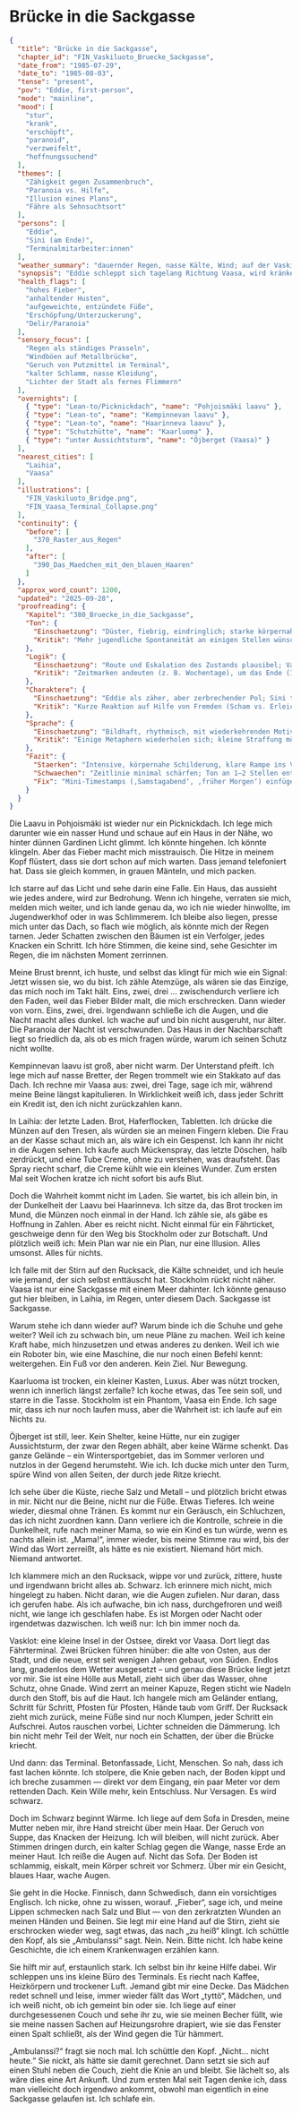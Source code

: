 # Brücke in die Sackgasse

```json
{
  "title": "Brücke in die Sackgasse",
  "chapter_id": "FIN_Vaskiluoto_Bruecke_Sackgasse",
  "date_from": "1985-07-29",
  "date_to": "1985-08-03",
  "tense": "present",
  "pov": "Eddie, first-person",
  "mode": "mainline",
  "mood": [
    "stur",
    "krank",
    "erschöpft",
    "paranoid",
    "verzweifelt",
    "hoffnungssuchend"
  ],
  "themes": [
    "Zähigkeit gegen Zusammenbruch",
    "Paranoia vs. Hilfe",
    "Illusion eines Plans",
    "Fähre als Sehnsuchtsort"
  ],
  "persons": [
    "Eddie",
    "Sini (am Ende)",
    "Terminalmitarbeiter:innen"
  ],
  "weather_summary": "dauernder Regen, nasse Kälte, Wind; auf der Vaskiluoto-Brücke starker Querwind",
  "synopsis": "Eddie schleppt sich tagelang Richtung Vaasa, wird kränker, kauft in Laihia das Nötigste und erkennt: Das Geld reicht nicht. Nach Nächten in Laavus (Pohjoismäki, Kempinneva, Haarinneva), einem trockenen Kasten in Kaarluoma und einem zugigen Turm am Öjberget erreicht sie im Sturm die lange Brücke nach Vasklot/Vaskiluoto. Vor dem Terminal bricht sie zusammen. Drinnen bekommt sie Decke und Tee – und trifft erstmals Sini, die sie beruhigt und bleibt.",
  "health_flags": [
    "hohes Fieber",
    "anhaltender Husten",
    "aufgeweichte, entzündete Füße",
    "Erschöpfung/Unterzuckerung",
    "Delir/Paranoia"
  ],
  "sensory_focus": [
    "Regen als ständiges Prasseln",
    "Windböen auf Metallbrücke",
    "Geruch von Putzmittel im Terminal",
    "kalter Schlamm, nasse Kleidung",
    "Lichter der Stadt als fernes Flimmern"
  ],
  "overnights": [
    { "type": "Lean-to/Picknickdach", "name": "Pohjoismäki laavu" },
    { "type": "Lean-to", "name": "Kempinnevan laavu" },
    { "type": "Lean-to", "name": "Haarinneva laavu" },
    { "type": "Schutzhütte", "name": "Kaarluoma" },
    { "type": "unter Aussichtsturm", "name": "Öjberget (Vaasa)" }
  ],
  "nearest_cities": [
    "Laihia",
    "Vaasa"
  ],
  "illustrations": [
    "FIN_Vaskiluoto_Bridge.png",
    "FIN_Vaasa_Terminal_Collapse.png"
  ],
  "continuity": {
    "before": [
      "370_Raster_aus_Regen"
    ],
    "after": [
      "390_Das_Maedchen_mit_den_blauen_Haaren"
    ]
  },
  "approx_word_count": 1200,
  "updated": "2025-09-28",
  "proofreading": {
    "Kapitel": "380_Bruecke_in_die_Sackgasse",
    "Ton": {
      "Einschaetzung": "Düster, fiebrig, eindringlich; starke körpernahe Wahrnehmung.",
      "Kritik": "Mehr jugendliche Spontaneität an einigen Stellen wünschenswert; vereinzelt pathetische Bilder glätten."
    },
    "Logik": {
      "Einschaetzung": "Route und Eskalation des Zustands plausibel; Vaasa-Ankunft stimmig.",
      "Kritik": "Zeitmarken andeuten (z. B. Wochentage), um das Ende (1985-08-03) klarer zu verorten."
    },
    "Charaktere": {
      "Einschaetzung": "Eddie als zäher, aber zerbrechender Pol; Sini tritt am Ende als ruhiger Anker auf.",
      "Kritik": "Kurze Reaktion auf Hilfe von Fremden (Scham vs. Erleichterung) noch etwas vertiefen."
    },
    "Sprache": {
      "Einschaetzung": "Bildhaft, rhythmisch, mit wiederkehrenden Motiven (Regen, Wind, Brücke).",
      "Kritik": "Einige Metaphern wiederholen sich; kleine Straffung möglich."
    },
    "Fazit": {
      "Staerken": "Intensive, körpernahe Schilderung, klare Rampe ins Vaasa-Set.",
      "Schwaechen": "Zeitlinie minimal schärfen; Ton an 1–2 Stellen entpathetisieren.",
      "Fix": "Mini-Timestamps (‚Samstagabend‘, ‚früher Morgen‘) einfügen; 1–2 Bilder vereinfachen."
    }
  }
}
```

Die Laavu in Pohjoismäki ist wieder nur ein Picknickdach. Ich lege mich darunter
wie ein nasser Hund und schaue auf ein Haus in der Nähe, wo hinter dünnen
Gardinen Licht glimmt. Ich könnte hingehen. Ich könnte klingeln. Aber das Fieber
macht mich misstrauisch. Die Hitze in meinem Kopf flüstert, dass sie dort schon
auf mich warten. Dass jemand telefoniert hat. Dass sie gleich kommen, in grauen
Mänteln, und mich packen.

Ich starre auf das Licht und sehe darin eine Falle. Ein Haus, das aussieht wie
jedes andere, wird zur Bedrohung. Wenn ich hingehe, verraten sie mich, melden
mich weiter, und ich lande genau da, wo ich nie wieder hinwollte, im
Jugendwerkhof oder in was Schlimmerem. Ich bleibe also liegen, presse mich unter
das Dach, so flach wie möglich, als könnte mich der Regen tarnen. Jeder Schatten
zwischen den Bäumen ist ein Verfolger, jedes Knacken ein Schritt. Ich höre
Stimmen, die keine sind, sehe Gesichter im Regen, die im nächsten Moment
zerrinnen.

Meine Brust brennt, ich huste, und selbst das klingt für mich wie ein Signal:
Jetzt wissen sie, wo du bist. Ich zähle Atemzüge, als wären sie das Einzige, das
mich noch im Takt hält. Eins, zwei, drei … zwischendurch verliere ich den Faden,
weil das Fieber Bilder malt, die mich erschrecken. Dann wieder von vorn. Eins,
zwei, drei. Irgendwann schließe ich die Augen, und die Nacht macht alles dunkel.
Ich wache auf und bin nicht ausgeruht, nur älter. Die Paranoia der Nacht ist
verschwunden. Das Haus in der Nachbarschaft liegt so friedlich da, als ob es
mich fragen würde, warum ich seinen Schutz nicht wollte.

Kempinnevan laavu ist groß, aber nicht warm. Der Unterstand pfeift. Ich lege
mich auf nasse Bretter, der Regen trommelt wie ein Stakkato auf das Dach. Ich
rechne mir Vaasa aus: zwei, drei Tage, sage ich mir, während meine Beine längst
kapitulieren. In Wirklichkeit weiß ich, dass jeder Schritt ein Kredit ist, den
ich nicht zurückzahlen kann.

In Laihia: der letzte Laden. Brot, Haferflocken, Tabletten. Ich drücke die
Münzen auf den Tresen, als würden sie an meinen Fingern kleben. Die Frau an der
Kasse schaut mich an, als wäre ich ein Gespenst. Ich kann ihr nicht in die Augen
sehen. Ich kaufe auch Mückenspray, das letzte Döschen, halb zerdrückt, und eine
Tube Creme, ohne zu verstehen, was draufsteht. Das Spray riecht scharf, die
Creme kühlt wie ein kleines Wunder. Zum ersten Mal seit Wochen kratze ich nicht
sofort bis aufs Blut.

Doch die Wahrheit kommt nicht im Laden. Sie wartet, bis ich allein bin, in der
Dunkelheit der Laavu bei Haarinneva. Ich sitze da, das Brot trocken im Mund, die
Münzen noch einmal in der Hand. Ich zähle sie, als gäbe es Hoffnung in Zahlen.
Aber es reicht nicht. Nicht einmal für ein Fährticket, geschweige denn für den
Weg bis Stockholm oder zur Botschaft. Und plötzlich weiß ich: Mein Plan war nie
ein Plan, nur eine Illusion. Alles umsonst. Alles für nichts.

Ich falle mit der Stirn auf den Rucksack, die Kälte schneidet, und ich heule wie
jemand, der sich selbst enttäuscht hat. Stockholm rückt nicht näher. Vaasa ist
nur eine Sackgasse mit einem Meer dahinter. Ich könnte genauso gut hier bleiben,
in Laihia, im Regen, unter diesem Dach. Sackgasse ist Sackgasse.

Warum stehe ich dann wieder auf? Warum binde ich die Schuhe und gehe weiter?
Weil ich zu schwach bin, um neue Pläne zu machen. Weil ich keine Kraft habe,
mich hinzusetzen und etwas anderes zu denken. Weil ich wie ein Roboter bin, wie
eine Maschine, die nur noch einen Befehl kennt: weitergehen. Ein Fuß vor den
anderen. Kein Ziel. Nur Bewegung.

Kaarluoma ist trocken, ein kleiner Kasten, Luxus. Aber was nützt trocken, wenn
ich innerlich längst zerfalle? Ich koche etwas, das Tee sein soll, und starre in
die Tasse. Stockholm ist ein Phantom, Vaasa ein Ende. Ich sage mir, dass ich nur
noch laufen muss, aber die Wahrheit ist: ich laufe auf ein Nichts zu.

Öjberget ist still, leer. Kein Shelter, keine Hütte, nur ein zugiger
Aussichtsturm, der zwar den Regen abhält, aber keine Wärme schenkt. Das ganze
Gelände – ein Wintersportgebiet, das im Sommer verloren und nutzlos in der
Gegend herumsteht. Wie ich. Ich ducke mich unter den Turm, spüre Wind von allen
Seiten, der durch jede Ritze kriecht.

Ich sehe über die Küste, rieche Salz und Metall – und plötzlich bricht etwas in
mir. Nicht nur die Beine, nicht nur die Füße. Etwas Tieferes. Ich weine wieder,
diesmal ohne Tränen. Es kommt nur ein Geräusch, ein Schluchzen, das ich nicht
zuordnen kann. Dann verliere ich die Kontrolle, schreie in die Dunkelheit, rufe
nach meiner Mama, so wie ein Kind es tun würde, wenn es nachts allein ist.
„Mama!“, immer wieder, bis meine Stimme rau wird, bis der Wind das Wort
zerreißt, als hätte es nie existiert. Niemand hört mich. Niemand antwortet.

Ich klammere mich an den Rucksack, wippe vor und zurück, zittere, huste und
irgendwann bricht alles ab. Schwarz. Ich erinnere mich nicht, mich hingelegt zu
haben. Nicht daran, wie die Augen zufielen. Nur daran, dass ich gerufen habe.
Als ich aufwache, bin ich nass, durchgefroren und weiß nicht, wie lange ich
geschlafen habe. Es ist Morgen oder Nacht oder irgendetwas dazwischen. Ich weiß
nur: Ich bin immer noch da.

Vasklot: eine kleine Insel in der Ostsee, direkt vor Vaasa. Dort liegt das
Fährterminal. Zwei Brücken führen hinüber: die alte von Osten, aus der Stadt,
und die neue, erst seit wenigen Jahren gebaut, von Süden. Endlos lang, gnadenlos
dem Wetter ausgesetzt – und genau diese Brücke liegt jetzt vor mir. Sie ist eine
Hölle aus Metall, zieht sich über das Wasser, ohne Schutz, ohne Gnade. Wind
zerrt an meiner Kapuze, Regen sticht wie Nadeln durch den Stoff, bis auf die
Haut. Ich hangele mich am Geländer entlang, Schritt für Schritt, Pfosten für
Pfosten, Hände taub vom Griff. Der Rucksack zieht mich zurück, meine Füße sind
nur noch Klumpen, jeder Schritt ein Aufschrei. Autos rauschen vorbei, Lichter
schneiden die Dämmerung. Ich bin nicht mehr Teil der Welt, nur noch ein
Schatten, der über die Brücke kriecht.

Und dann: das Terminal. Betonfassade, Licht, Menschen. So nah, dass ich fast
lachen könnte. Ich stolpere, die Knie geben nach, der Boden kippt und ich breche
zusammen — direkt vor dem Eingang, ein paar Meter vor dem rettenden Dach. Kein
Wille mehr, kein Entschluss. Nur Versagen. Es wird schwarz.

Doch im Schwarz beginnt Wärme. Ich liege auf dem Sofa in Dresden, meine Mutter
neben mir, ihre Hand streicht über mein Haar. Der Geruch von Suppe, das Knacken
der Heizung. Ich will bleiben, will nicht zurück. Aber Stimmen dringen durch,
ein kalter Schlag gegen die Wange, nasse Erde an meiner Haut. Ich reiße die
Augen auf. Nicht das Sofa. Der Boden ist schlammig, eiskalt, mein Körper schreit
vor Schmerz. Über mir ein Gesicht, blaues Haar, wache Augen.

Sie geht in die Hocke. Finnisch, dann Schwedisch, dann ein vorsichtiges
Englisch. Ich nicke, ohne zu wissen, worauf. „Fieber“, sage ich, und meine
Lippen schmecken nach Salz und Blut — von den zerkratzten Wunden an meinen
Händen und Beinen. Sie legt mir eine Hand auf die Stirn, zieht sie erschrocken
wieder weg, sagt etwas, das nach „zu heiß“ klingt. Ich schüttle den Kopf, als
sie „Ambulanssi“ sagt. Nein. Nein. Bitte nicht. Ich habe keine Geschichte, die
ich einem Krankenwagen erzählen kann.

Sie hilft mir auf, erstaunlich stark. Ich selbst bin ihr keine Hilfe dabei. Wir
schleppen uns ins kleine Büro des Terminals. Es riecht nach Kaffee, Heizkörpern
und trockener Luft. Jemand gibt mir eine Decke. Das Mädchen redet schnell und
leise, immer wieder fällt das Wort „tyttö“, Mädchen, und ich weiß nicht, ob ich
gemeint bin oder sie. Ich liege auf einer durchgesessenen Couch und sehe ihr zu,
wie sie meinen Becher füllt, wie sie meine nassen Sachen auf Heizungsrohre
drapiert, wie sie das Fenster einen Spalt schließt, als der Wind gegen die Tür
hämmert.

„Ambulanssi?“ fragt sie noch mal. Ich schüttle den Kopf. „Nicht… nicht heute.“
Sie nickt, als hätte sie damit gerechnet. Dann setzt sie sich auf einen Stuhl
neben die Couch, zieht die Knie an und bleibt. Sie lächelt so, als wäre dies
eine Art Ankunft. Und zum ersten Mal seit Tagen denke ich, dass man vielleicht
doch irgendwo ankommt, obwohl man eigentlich in eine Sackgasse gelaufen ist. Ich
schlafe ein.
